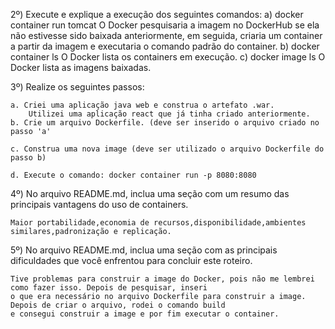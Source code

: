 2º) Execute e explique a execução dos seguintes comandos: 
    a) docker container run tomcat 
        O Docker pesquisaria a imagem no DockerHub se ela não estivesse sido baixada anteriormente, em seguida, criaria um container a partir da imagem e executaria o comando padrão do container.
    b) docker container ls 
        O Docker lista os containers em execução.
    c) docker image ls 
        O Docker lista as imagens baixadas.

3º) Realize os seguintes passos: 

    a. Criei uma aplicação java web e construa o artefato .war.
        Utilizei uma aplicação react que já tinha criado anteriormente.
    b. Crie um arquivo Dockerfile. (deve ser inserido o arquivo criado no passo 'a' 

    c. Construa uma nova image (deve ser utilizado o arquivo Dockerfile do passo b) 
    
    d. Execute o comando: docker container run -p 8080:8080 

4º) No arquivo README.md, inclua uma seção com um resumo das principais vantagens do uso de containers.
    
    Maior portabilidade,economia de recursos,disponibilidade,ambientes similares,padronização e replicação.

5º) No arquivo README.md, inclua uma seção com as principais dificuldades que você enfrentou para concluir este roteiro.
    
    Tive problemas para construir a image do Docker, pois não me lembrei como fazer isso. Depois de pesquisar, inseri 
    o que era necessário no arquivo Dockerfile para construir a image. Depois de criar o arquivo, rodei o comando build 
    e consegui construir a image e por fim executar o container.
